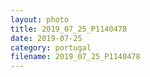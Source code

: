 ```yaml
---
layout: photo
title: 2019_07_25_P1140478
date: 2019-07-25
category: portugal
filename: 2019_07_25_P1140478
---
```

